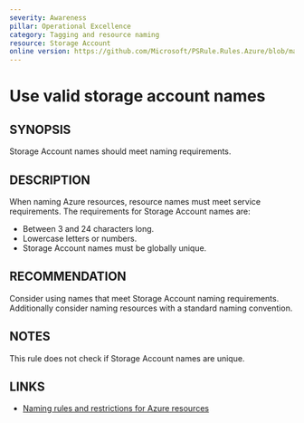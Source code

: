 ```yaml
---
severity: Awareness
pillar: Operational Excellence
category: Tagging and resource naming
resource: Storage Account
online version: https://github.com/Microsoft/PSRule.Rules.Azure/blob/main/docs/rules/en/Azure.Storage.Name.md
---
```


# Use valid storage account names

## SYNOPSIS

Storage Account names should meet naming requirements.

## DESCRIPTION

When naming Azure resources, resource names must meet service requirements.
The requirements for Storage Account names are:

- Between 3 and 24 characters long.
- Lowercase letters or numbers.
- Storage Account names must be globally unique.

## RECOMMENDATION

Consider using names that meet Storage Account naming requirements.
Additionally consider naming resources with a standard naming convention.

## NOTES

This rule does not check if Storage Account names are unique.

## LINKS

- [Naming rules and restrictions for Azure resources](https://docs.microsoft.com/en-us/azure/azure-resource-manager/management/resource-name-rules)

